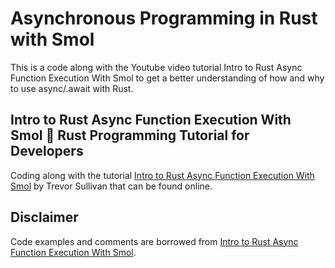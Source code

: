 # Asynchronous Programming in Rust with Smol

This is a code along with the Youtube video tutorial Intro to Rust Async Function Execution With Smol to get a better understanding of how and why to use async/.await with Rust.

## Intro to Rust Async Function Execution With Smol 🦀 Rust Programming Tutorial for Developers

Coding along with the tutorial [Intro to Rust Async Function Execution With Smol](https://www.youtube.com/watch?v=NSgyNb0egm4) by Trevor Sullivan that can be found online.


## Disclaimer

Code examples and comments are borrowed from [Intro to Rust Async Function Execution With Smol](https://www.youtube.com/watch?v=NSgyNb0egm4).
